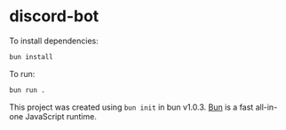# discord-bot

To install dependencies:

```bash
bun install
```

To run:

```bash
bun run .
```

This project was created using `bun init` in bun v1.0.3. [Bun](https://bun.sh) is a fast all-in-one JavaScript runtime.
